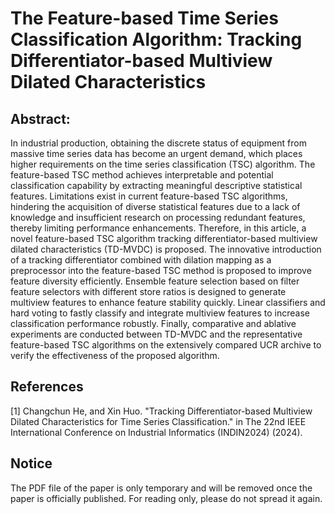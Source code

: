 # The Feature-based Time Series Classification Algorithm: Tracking Differentiator-based Multiview Dilated Characteristics 

## Abstract:
In industrial production, obtaining the discrete status of equipment from massive time series data has become an urgent demand, which places higher requirements on the time series classification (TSC) algorithm. The feature-based TSC method achieves interpretable and potential classification capability by extracting meaningful descriptive statistical features. Limitations exist in current feature-based TSC algorithms, hindering the acquisition of diverse statistical features due to a lack of knowledge and insufficient research on processing redundant features, thereby limiting performance enhancements. Therefore, in this article, a novel feature-based TSC algorithm tracking differentiator-based multiview dilated characteristics (TD-MVDC) is proposed. The innovative introduction of a tracking differentiator combined with dilation mapping as a preprocessor into the feature-based TSC method is proposed to improve feature diversity efficiently. Ensemble feature selection based on filter feature selectors with different store ratios is designed to generate multiview features to enhance feature stability quickly. Linear classifiers and hard voting to fastly classify and integrate multiview features to increase classification performance robustly. Finally, comparative and ablative experiments are conducted between TD-MVDC and the representative feature-based TSC algorithms on the extensively compared UCR archive to verify the effectiveness of the proposed algorithm.

## References
[1] Changchun He, and Xin Huo. "Tracking Differentiator-based Multiview Dilated Characteristics for Time Series Classification." in The 22nd IEEE International Conference on Industrial Informatics (INDIN2024) (2024).

## Notice
The PDF file of the paper is only temporary and will be removed once the paper is officially published. For reading only, please do not spread it again.
